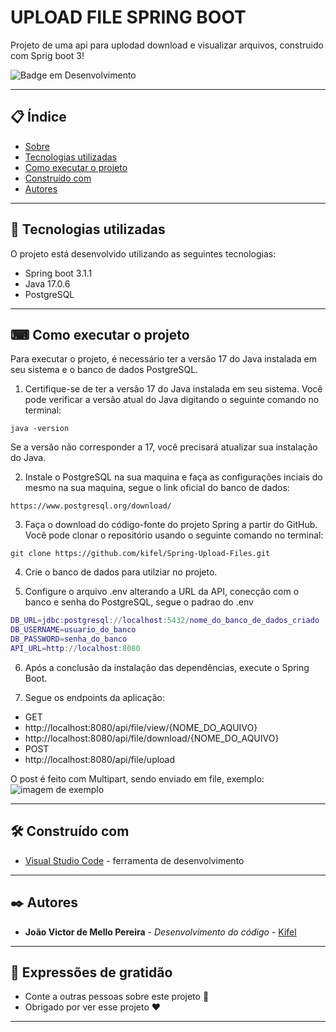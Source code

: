 # UPLOAD FILE SPRING BOOT

Projeto de uma api para uplodad download e visualizar arquivos, construido com Sprig boot 3!

![Badge em Desenvolvimento](https://img.shields.io/static/v1?label=STATUS&message=PROJETO%20EM%20TESTE&color=GREEN&style=for-the-badge)

---

## 📋 Índice

- [Sobre](#upload-file-spring-boot)
- [Tecnologias utilizadas](#-tecnologias-utilizadas)
- [Como executar o projeto](#-como-executar-o-projeto)
- [Construído com](#%EF%B8%8F-construído-com)
- [Autores](#%EF%B8%8F-autores)

---

## 🚀 Tecnologias utilizadas

O projeto está desenvolvido utilizando as seguintes tecnologias:

- Spring boot 3.1.1
- Java 17.0.6
- PostgreSQL

---

## ⌨ Como executar o projeto

Para executar o projeto, é necessário ter a versão 17 do Java instalada em seu sistema e o banco de dados PostgreSQL.

1. Certifique-se de ter a versão 17 do Java instalada em seu sistema. Você pode verificar a versão atual do Java digitando o seguinte comando no terminal:

```shell
java -version
```

Se a versão não corresponder a 17, você precisará atualizar sua instalação do Java.

2. Instale o PostgreSQL na sua maquina e faça as configurações inciais do mesmo na sua maquina, segue o link oficial do banco de dados:
```shell
https://www.postgresql.org/download/
```

3. Faça o download do código-fonte do projeto Spring a partir do GitHub. Você pode clonar o repositório usando o seguinte comando no terminal:

```shell
git clone https://github.com/kifel/Spring-Upload-Files.git
```

4. Crie o banco de dados para utilziar no projeto.

5. Configure o arquivo .env alterando a URL da API, conecção com o banco e senha do PostgreSQL, segue o padrao do .env
```m
DB_URL=jdbc:postgresql://localhost:5432/nome_do_banco_de_dados_criado
DB_USERNAME=usuario_do_banco
DB_PASSWORD=senha_do_banco
API_URL=http://localhost:8080
```

6. Após a conclusão da instalação das dependências, execute o Spring Boot.

7. Segue os endpoints da aplicação:
- GET
 - http://localhost:8080/api/file/view/{NOME_DO_AQUIVO}
 - http://localhost:8080/api/file/download/{NOME_DO_AQUIVO}
- POST
 - http://localhost:8080/api/file/upload

O post é feito com Multipart, sendo enviado em file, exemplo:
![imagem de exemplo](https://cdn.discordapp.com/attachments/971904895043125258/1127653025905905708/image.png)

---

## 🛠️ Construído com

- [Visual Studio Code](https://code.visualstudio.com/) - ferramenta de desenvolvimento

---

## ✒️ Autores

- **João Victor de Mello Pereira** - _Desenvolvimento do código_ - [Kifel](https://github.com/kifel)

---

## 🎁 Expressões de gratidão

- Conte a outras pessoas sobre este projeto 📢
- Obrigado por ver esse projeto ❤️

---
